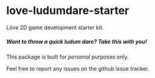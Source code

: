 love-ludumdare-starter
======================

Löve 2D game development starter kit.

##### Want to throw a quick ludum dare? Take this with you!

This package is built for *personal* purposes only.

Feel free to report any issues on the github issue tracker.
